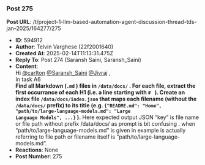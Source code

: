 ### Post 275
**Post URL**: /t/project-1-llm-based-automation-agent-discussion-thread-tds-jan-2025/164277/275
- **ID**: 594912
- **Author**: Telvin Varghese (22f2001640)
- **Created At**: 2025-02-14T11:13:31.475Z
- **Reply To**: Post 274 (Saransh Saini, Saransh_Saini)
- **Content**:  
  Hi <a class="mention" href="/u/carlton">@carlton</a> <a class="mention" href="/u/saransh_saini">@Saransh_Saini</a> <a class="mention" href="/u/jivraj">@Jivraj</a> ,<br>
In task A6<br>
<strong>Find all Markdown (<code>.md</code> ) files in <code>/data/docs/</code> . For each file, extract the first occurrance of each H1 (i.e. a line starting with <code># </code> ). Create an index file <code>/data/docs/index.json</code> that maps each filename (without the <code>/data/docs/</code> prefix) to its title (e.g. <code>{"README.md": "Home", "path/to/large-language-models.md": "Large Language Models", ...}</code> ).</strong>
Here expected output JSON “key” is file name or file path without prefix /data/docs/ as prompt is bit confusing . when “path/to/large-language-models.md” is given in example is actually referring to file path or filename itself is “path/to/large-language-models.md”.
- **Reactions**: None
- **Post Number**: 275

